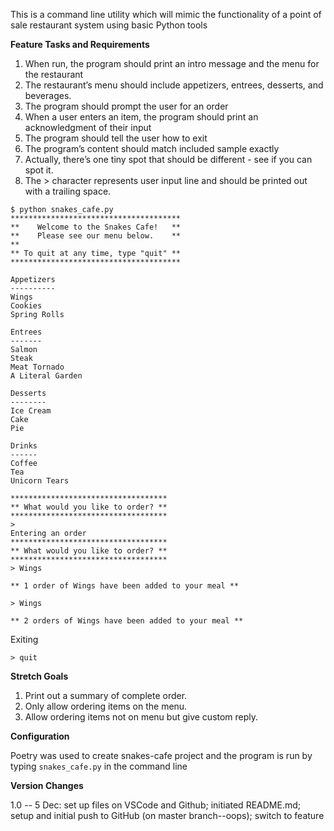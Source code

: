 This is a command line utility which will mimic the functionality of a point of sale restaurant system using basic Python tools 

**Feature Tasks and Requirements**

1. When run, the program should print an intro message and the menu for the restaurant
2. The restaurant’s menu should include appetizers, entrees, desserts, and beverages.
3. The program should prompt the user for an order
4. When a user enters an item, the program should print an acknowledgment of their input
5. The program should tell the user how to exit
6. The program’s content should match included sample exactly
7. Actually, there’s one tiny spot that should be different - see if you can spot it.
8. The > character represents user input line and should be printed out with a trailing space.

```
$ python snakes_cafe.py
**************************************
**    Welcome to the Snakes Cafe!   **
**    Please see our menu below.    **
**
** To quit at any time, type "quit" **
**************************************

Appetizers
----------
Wings
Cookies
Spring Rolls

Entrees
-------
Salmon
Steak
Meat Tornado
A Literal Garden

Desserts
--------
Ice Cream
Cake
Pie

Drinks
------
Coffee
Tea
Unicorn Tears

***********************************
** What would you like to order? **
***********************************
>
Entering an order
***********************************
** What would you like to order? **
***********************************
> Wings

** 1 order of Wings have been added to your meal **

> Wings

** 2 orders of Wings have been added to your meal **
```

Exiting

`> quit`

**Stretch Goals**

1. Print out a summary of complete order.
2. Only allow ordering items on the menu.
3. Allow ordering items not on menu but give custom reply.

**Configuration**

Poetry was used to create snakes-cafe project and the program is run by typing  `snakes_cafe.py` in the command line

**Version Changes**

1.0 -- 5 Dec: set up files on VSCode and Github; initiated README.md; setup and initial push to GitHub (on master branch--oops); switch to feature